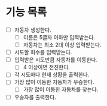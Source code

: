# 기능 목록

- [ ] 자동차 생성한다.
   - [ ] 이름은 5글자 이하만 입력받는다.
   - [ ] 자동차는 최소 2대 이상 입력받는다.
- [ ] 시도할 회수를 입력받는다.
- [ ] 입력받은 시도만큼 자동차를 이동한다.
   - [ ] 4 이상이면 전진한다.
- [ ] 각 시도마다 현재 상황을 출력한다. 
- [ ] 가장 많이 이동한 자동차가 우승한다.
   - [ ] 가장 많이 이동한 자동차를 찾는다.
- [ ] 우승자를 출력한다.